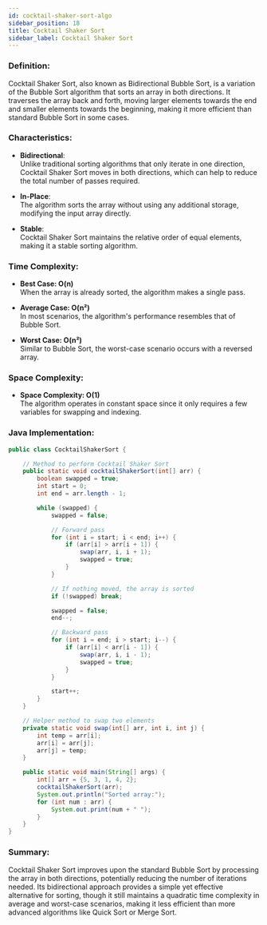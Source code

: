 ```yaml
---
id: cocktail-shaker-sort-algo  
sidebar_position: 18  
title: Cocktail Shaker Sort  
sidebar_label: Cocktail Shaker Sort  
---
```


### Definition:

Cocktail Shaker Sort, also known as Bidirectional Bubble Sort, is a variation of the Bubble Sort algorithm that sorts an array in both directions. It traverses the array back and forth, moving larger elements towards the end and smaller elements towards the beginning, making it more efficient than standard Bubble Sort in some cases.

### Characteristics:

- **Bidirectional**:  
  Unlike traditional sorting algorithms that only iterate in one direction, Cocktail Shaker Sort moves in both directions, which can help to reduce the total number of passes required.

- **In-Place**:  
  The algorithm sorts the array without using any additional storage, modifying the input array directly.

- **Stable**:  
  Cocktail Shaker Sort maintains the relative order of equal elements, making it a stable sorting algorithm.

### Time Complexity:

- **Best Case: O(n)**  
  When the array is already sorted, the algorithm makes a single pass.

- **Average Case: O(n²)**  
  In most scenarios, the algorithm's performance resembles that of Bubble Sort.

- **Worst Case: O(n²)**  
  Similar to Bubble Sort, the worst-case scenario occurs with a reversed array.

### Space Complexity:

- **Space Complexity: O(1)**  
  The algorithm operates in constant space since it only requires a few variables for swapping and indexing.

### Java Implementation:

```java
public class CocktailShakerSort {

    // Method to perform Cocktail Shaker Sort
    public static void cocktailShakerSort(int[] arr) {
        boolean swapped = true;
        int start = 0;
        int end = arr.length - 1;

        while (swapped) {
            swapped = false;

            // Forward pass
            for (int i = start; i < end; i++) {
                if (arr[i] > arr[i + 1]) {
                    swap(arr, i, i + 1);
                    swapped = true;
                }
            }

            // If nothing moved, the array is sorted
            if (!swapped) break;

            swapped = false;
            end--;

            // Backward pass
            for (int i = end; i > start; i--) {
                if (arr[i] < arr[i - 1]) {
                    swap(arr, i, i - 1);
                    swapped = true;
                }
            }

            start++;
        }
    }

    // Helper method to swap two elements
    private static void swap(int[] arr, int i, int j) {
        int temp = arr[i];
        arr[i] = arr[j];
        arr[j] = temp;
    }

    public static void main(String[] args) {
        int[] arr = {5, 3, 1, 4, 2};
        cocktailShakerSort(arr);
        System.out.println("Sorted array:");
        for (int num : arr) {
            System.out.print(num + " ");
        }
    }
}
```

### Summary:
Cocktail Shaker Sort improves upon the standard Bubble Sort by processing the array in both directions, potentially reducing the number of iterations needed. Its bidirectional approach provides a simple yet effective alternative for sorting, though it still maintains a quadratic time complexity in average and worst-case scenarios, making it less efficient than more advanced algorithms like Quick Sort or Merge Sort.
